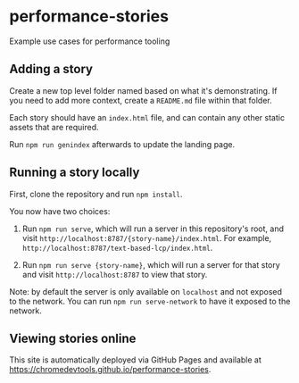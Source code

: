 # performance-stories

Example use cases for performance tooling

## Adding a story

Create a new top level folder named based on what it's demonstrating. If you
need to add more context, create a `README.md` file within that folder.

Each story should have an `index.html` file, and can contain any other static
assets that are required.

Run `npm run genindex` afterwards to update the landing page.

## Running a story locally

First, clone the repository and run `npm install`.

You now have two choices:

1. Run `npm run serve`, which will run a server in this repository's root, and
   visit `http://localhost:8787/{story-name}/index.html`. For example,
   `http://localhost:8787/text-based-lcp/index.html`.

2. Run `npm run serve {story-name}`, which will run a server for that story and
   visit `http://localhost:8787` to view that story.

Note: by default the server is only available on `localhost` and not exposed to
the network. You can run `npm run serve-network` to have it exposed to the
network.

## Viewing stories online

This site is automatically deployed via GitHub Pages and available at https://chromedevtools.github.io/performance-stories.
